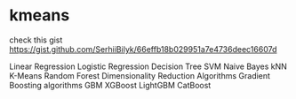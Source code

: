 # kmeans
check this gist https://gist.github.com/SerhiiBilyk/66effb18b029951a7e4736deec16607d

Linear Regression
Logistic Regression
Decision Tree
SVM
Naive Bayes
kNN
K-Means
Random Forest
Dimensionality Reduction Algorithms
Gradient Boosting algorithms
GBM
XGBoost
LightGBM
CatBoost
